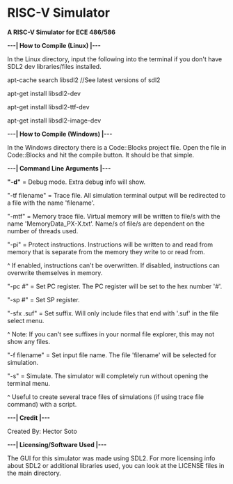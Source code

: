 # RISC-V Simulator
**A RISC-V Simulator for ECE 486/586**

**---| How to Compile (Linux) |---**

In the Linux directory, input the following into the terminal if you don't have SDL2 dev libraries/files installed.

apt-cache search libsdl2            //See latest versions of sdl2

apt-get install libsdl2-dev

apt-get install libsdl2-ttf-dev

apt-get install libsdl2-image-dev

**---| How to Compile (Windows) |---**

In the Windows directory there is a Code::Blocks project file.
Open the file in Code::Blocks and hit the compile button. It should be that simple.

**---| Command Line Arguments |---**

**"-d"** = Debug mode. Extra debug info will show.

"-tf filename" = Trace file. All simulation terminal output will be redirected to a file with the name 'filename'.

"-mtf" = Memory trace file. Virtual memory will be written to file/s with the name 'MemoryData_PX-X.txt'. Name/s of file/s are dependent on the number of threads used.

"-pi" = Protect instructions. Instructions will be written to and read from memory that is separate from the memory they write to or read from.

^ If enabled, instructions can't be overwritten. If disabled, instructions can overwrite themselves in memory.

"-pc #" = Set PC register. The PC register will be set to the hex number '#'.

"-sp #" = Set SP register.

"-sfx .suf" = Set suffix. Will only include files that end with '.suf' in the file select menu.

^ Note: If you can't see suffixes in your normal file explorer, this may not show any files.

"-f filename" = Set input file name. The file 'filename' will be selected for simulation.

"-s" = Simulate. The simulator will completely run without opening the terminal menu.

^ Useful to create several trace files of simulations (if using trace file command) with a script.

**---| Credit |---**

Created By: Hector Soto

**---| Licensing/Software Used |---**

The GUI for this simulator was made using SDL2. For more licensing info about SDL2 or additional libraries used, you can look at the LICENSE files in the main directory.
